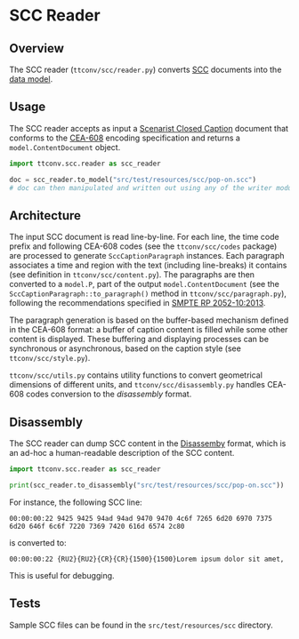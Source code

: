 # SCC Reader

## Overview

The SCC reader (`ttconv/scc/reader.py`) converts [SCC](https://docs.inqscribe.com/2.2/format_scc.html) documents into
the [data model](./data-model.md).

## Usage

The SCC reader accepts as input a [Scenarist Closed
Caption](https://www.govinfo.gov/content/pkg/CFR-2007-title47-vol1/pdf/CFR-2007-title47-vol1-sec15-119.pdf) document that conforms
to the [CEA-608](https://shop.cta.tech/products/line-21-data-services) encoding specification and returns a `model.ContentDocument`
object.

```python
import ttconv.scc.reader as scc_reader

doc = scc_reader.to_model("src/test/resources/scc/pop-on.scc")
# doc can then manipulated and written out using any of the writer modules
```

## Architecture

The input SCC document is read line-by-line. For each line, the time code prefix and following CEA-608 codes (see the
`ttconv/scc/codes` package) are processed to generate `SccCaptionParagraph` instances. Each paragraph associates a time and region
with the text (including line-breaks) it contains (see definition in `ttconv/scc/content.py`). The paragraphs are then converted to
a `model.P`, part of the output `model.ContentDocument` (see the `SccCaptionParagraph::to_paragraph()` method in
`ttconv/scc/paragraph.py`), following the recommendations specified in [SMPTE RP
2052-10:2013](https://ieeexplore.ieee.org/document/7289645).

The paragraph generation is based on the buffer-based mechanism defined in the CEA-608 format: a buffer of caption
content is filled while some other content is displayed. These buffering and displaying processes can be synchronous or
asynchronous, based on the caption style (see `ttconv/scc/style.py`).

`ttconv/scc/utils.py` contains utility functions to convert geometrical dimensions of different units,
and `ttconv/scc/disassembly.py` handles CEA-608 codes conversion to the _disassembly_ format.

## Disassembly

The SCC reader can dump SCC content in the [Disassemby](http://www.theneitherworld.com/mcpoodle/SCC_TOOLS/DOCS/SCC_TOOLS.HTML#ccd)
format, which is an ad-hoc a human-readable description of the SCC content.

```python
import ttconv.scc.reader as scc_reader

print(scc_reader.to_disassembly("src/test/resources/scc/pop-on.scc"))
```

For instance, the following SCC line:

```
00:00:00:22 9425 9425 94ad 94ad 9470 9470 4c6f 7265 6d20 6970 7375 6d20 646f 6c6f 7220 7369 7420 616d 6574 2c80
```

is converted to:

```
00:00:00:22 {RU2}{RU2}{CR}{CR}{1500}{1500}Lorem ipsum dolor sit amet,
```

This is useful for debugging.

## Tests

Sample SCC files can be found in the `src/test/resources/scc` directory.

